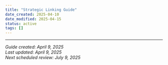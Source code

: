 ```yaml
---
title: "Strategic Linking Guide"
date_created: 2025-04-10
date_modified: 2025-04-15
status: active
tags: []
---
```


---


*Guide created: April 9, 2025*  
*Last updated: April 9, 2025*  
*Next scheduled review: July 9, 2025*
